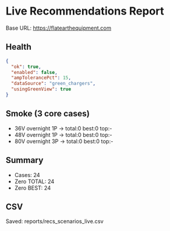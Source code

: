 # Live Recommendations Report
Base URL: https://flatearthequipment.com

## Health
```json
{
  "ok": true,
  "enabled": false,
  "ampTolerancePct": 15,
  "dataSource": "green_chargers",
  "usingGreenView": true
}
```

## Smoke (3 core cases)
- 36V overnight 1P → total:0 best:0 top:-
- 48V overnight 1P → total:0 best:0 top:-
- 80V overnight 3P → total:0 best:0 top:-

## Summary
- Cases: 24
- Zero TOTAL: 24
- Zero BEST: 24

## CSV
Saved: reports/recs_scenarios_live.csv